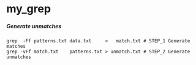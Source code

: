 # my_grep


##### Generate unmatches
```
grep  -Ff patterns.txt data.txt     >   match.txt # STEP_1 Generate   matches
grep -vFf match.txt    patterns.txt > unmatch.txt # STEP_2 Generate unmatches 
```

